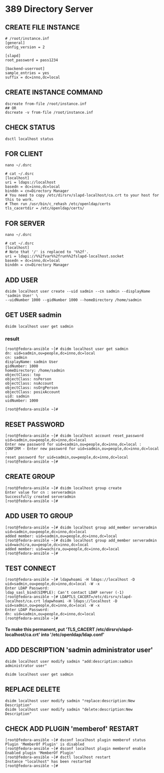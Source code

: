 # 389 Directory Server

## CREATE FILE INSTANCE

````
# /root/instance.inf
[general]
config_version = 2

[slapd]
root_password = pass1234

[backend-userroot]
sample_entries = yes
suffix = dc=inno,dc=local
````

## CREATE INSTANCE COMMAND

````
dscreate from-file /root/instance.inf
## OR
dscreate -v from-file /root/instance.inf
````


## CHECK STATUS
````
dsctl localhost status
````


## FOR CLIENT

````
nano ~/.dsrc

# cat ~/.dsrc
[localhost]
uri = ldaps://localhost
basedn = dc=inno,dc=local
binddn = cn=Directory Manager
# You need to copy /etc/dirsrv/slapd-localhost/ca.crt to your host for this to work.
# Then run /usr/bin/c_rehash /etc/openldap/certs
tls_cacertdir = /etc/openldap/certs/
````

## FOR SERVER

````
nano ~/.dsrc

# cat ~/.dsrc
[localhost]
# Note that '/' is replaced to '%%2f'.
uri = ldapi://%%2fvar%%2frun%%2fslapd-localhost.socket
basedn = dc=inno,dc=local
binddn = cn=Directory Manager
````


## ADD USER
````
dsidm localhost user create --uid sadmin --cn sadmin --displayName 'sadmin User' \
--uidNumber 1000 --gidNumber 1000 --homeDirectory /home/sadmin
````

## GET USER sadmin
````
dsidm localhost user get sadmin
````

### result
````
[root@fedora-ansible ~]# dsidm localhost user get sadmin
dn: uid=sadmin,ou=people,dc=inno,dc=local
cn: sadmin
displayName: sadmin User
gidNumber: 1000
homeDirectory: /home/sadmin
objectClass: top
objectClass: nsPerson
objectClass: nsAccount
objectClass: nsOrgPerson
objectClass: posixAccount
uid: sadmin
uidNumber: 1000

[root@fedora-ansible ~]#
````

## RESET PASSWORD
````
[root@fedora-ansible ~]# dsidm localhost account reset_password uid=sadmin,ou=people,dc=inno,dc=local
Enter new password for uid=sadmin,ou=people,dc=inno,dc=local :
CONFIRM - Enter new password for uid=sadmin,ou=people,dc=inno,dc=local :
reset password for uid=sadmin,ou=people,dc=inno,dc=local
[root@fedora-ansible ~]#
````

## CREATE GROUP

````
[root@fedora-ansible ~]# dsidm localhost group create
Enter value for cn : serveradmin
Successfully created serveradmin
[root@fedora-ansible ~]#
````

## ADD USER TO GROUP

````
[root@fedora-ansible ~]# dsidm localhost group add_member serveradmin uid=sadmin,ou=people,dc=inno,dc=local
added member: uid=sadmin,ou=people,dc=inno,dc=local
[root@fedora-ansible ~]# dsidm localhost group add_member serveradmin uid=wachira,ou=people,dc=inno,dc=local
added member: uid=wachira,ou=people,dc=inno,dc=local
[root@fedora-ansible ~]#
````


## TEST CONNECT 
````
[root@fedora-ansible ~]# ldapwhoami -H ldaps://localhost -D uid=sadmin,ou=people,dc=inno,dc=local -W -x
Enter LDAP Password:
ldap_sasl_bind(SIMPLE): Can't contact LDAP server (-1)
[root@fedora-ansible ~]# LDAPTLS_CACERT=/etc/dirsrv/slapd-localhost/ca.crt ldapwhoami -H ldaps://localhost -D uid=sadmin,ou=people,dc=inno,dc=local -W -x
Enter LDAP Password:
dn: uid=sadmin,ou=people,dc=inno,dc=local
[root@fedora-ansible ~]#
````

#### To make this permanent, put 'TLS_CACERT /etc/dirsrv/slapd-localhost/ca.crt' into '/etc/openldap/ldap.conf'

## ADD DESCRIPTION 'sadmin administrator user'
````
dsidm localhost user modify sadmin "add:description:sadmin administrator user"

dsidm localhost user get sadmin
````

## REPLACE DELETE

````
dsidm localhost user modify sadmin "replace:description:New Description"
dsidm localhost user modify sadmin "delete:description:New Description"
````

## CHECK ADD PLUGIN 'memberof' RESTART
````
[root@fedora-ansible ~]# dsconf localhost plugin memberof status
Plugin 'MemberOf Plugin' is disabled
[root@fedora-ansible ~]# dsconf localhost plugin memberof enable
Enabled plugin 'MemberOf Plugin'
[root@fedora-ansible ~]# dsctl localhost restart
Instance "localhost" has been restarted
[root@fedora-ansible ~]#
````

